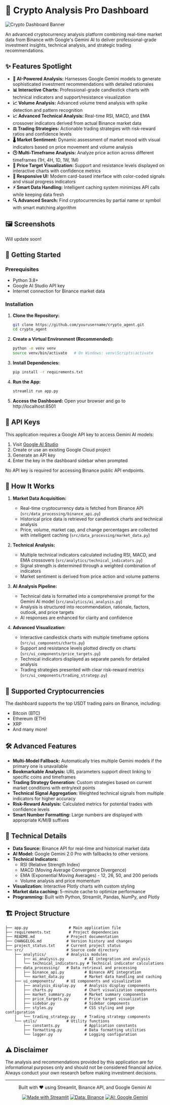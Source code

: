 # 🚀 Crypto Analysis Pro Dashboard

![Crypto Dashboard Banner](https://img.shields.io/badge/Crypto-Analysis-blueviolet?style=for-the-badge&logo=bitcoin)

An advanced cryptocurrency analysis platform combining real-time market data from Binance with Google's Gemini AI to deliver professional-grade investment insights, technical analysis, and strategic trading recommendations.

## ✨ Features Spotlight

- **🧠 AI-Powered Analysis:** Harnesses Google Gemini models to generate sophisticated investment recommendations with detailed rationales
- **📊 Interactive Charts:** Professional-grade candlestick charts with technical indicators and support/resistance visualization
- **📈 Volume Analysis:** Advanced volume trend analysis with spike detection and pattern recognition
- **📈 Advanced Technical Analysis:** Real-time RSI, MACD, and EMA crossover indicators derived from actual Binance market data
- **⚖️ Trading Strategies:** Actionable trading strategies with risk-reward ratios and confidence levels
- **🌡️ Market Sentiment:** Dynamic assessment of market mood with visual indicators based on price movement and volume analysis
- **🕒 Multi-Timeframe Analysis:** Analyze price action across different timeframes (1H, 4H, 1D, 1W, 1M)
- **🎯 Price Target Visualization:** Support and resistance levels displayed on interactive charts with confidence metrics
- **📱 Responsive UI:** Modern card-based interface with color-coded signals and visual progress indicators
- **⚡ Smart Data Handling:** Intelligent caching system minimizes API calls while keeping data fresh
- **🔍 Advanced Search:** Find cryptocurrencies by partial name or symbol with smart matching algorithm

## 🖼️ Screenshots

Will update soon!

## 🚀 Getting Started

### Prerequisites

- Python 3.8+
- Google AI Studio API key
- Internet connection for Binance market data

### Installation

1. **Clone the Repository:**
   ```bash
   git clone https://github.com/yourusername/crypto_agent.git
   cd crypto_agent
   ```

2. **Create a Virtual Environment (Recommended):**
   ```bash
   python -m venv venv
   source venv/bin/activate   # On Windows: venv\Scripts\activate
   ```

3. **Install Dependencies:**
   ```bash
   pip install -r requirements.txt
   ```

4. **Run the App:**
   ```bash
   streamlit run app.py
   ```

5. **Access the Dashboard:**
   Open your browser and go to http://localhost:8501

## 🔑 API Keys

This application requires a Google API key to access Gemini AI models:

1. Visit [Google AI Studio](https://aistudio.google.com/app/apikey)
2. Create or use an existing Google Cloud project
3. Generate an API key
4. Enter the key in the dashboard sidebar when prompted

No API key is required for accessing Binance public API endpoints.

## 🧩 How It Works

1. **Market Data Acquisition:**
   - Real-time cryptocurrency data is fetched from Binance API (`src/data_processing/binance_api.py`)
   - Historical price data is retrieved for candlestick charts and technical analysis
   - Price, volume, market cap, and change percentages are collected with intelligent caching (`src/data_processing/market_data.py`)

2. **Technical Analysis:**
   - Multiple technical indicators calculated including RSI, MACD, and EMA crossovers (`src/analytics/technical_indicators.py`)
   - Signal strength is determined through a weighted combination of indicators
   - Market sentiment is derived from price action and volume patterns

3. **AI Analysis Pipeline:**
   - Technical data is formatted into a comprehensive prompt for the Gemini AI model (`src/analytics/ai_analysis.py`)
   - Analysis is structured into recommendation, rationale, factors, outlook, and price targets
   - AI responses are enhanced for clarity and confidence

4. **Advanced Visualization:**
   - Interactive candlestick charts with multiple timeframe options (`src/ui_components/charts.py`)
   - Support and resistance levels plotted directly on charts (`src/ui_components/price_targets.py`)
   - Technical indicators displayed as separate panels for detailed analysis
   - Trading strategies presented with clear risk-reward metrics (`src/ui_components/trading_strategy.py`)

## 🔎 Supported Cryptocurrencies

The dashboard supports the top USDT trading pairs on Binance, including:
- Bitcoin (BTC)
- Ethereum (ETH)
- XRP
- And many more!

## 🛠️ Advanced Features

- **Multi-Model Fallback:** Automatically tries multiple Gemini models if the primary one is unavailable
- **Bookmarkable Analysis:** URL parameters support direct linking to specific coins and timeframes
- **Trading Strategy Generation:** Custom strategies based on current market conditions with entry/exit points
- **Technical Signal Aggregation:** Weighted technical signals from multiple indicators for higher accuracy
- **Risk-Reward Analysis:** Calculated metrics for potential trades with confidence levels
- **Smart Number Formatting:** Large numbers are displayed with appropriate K/M/B suffixes

## 📝 Technical Details

- **Data Source:** Binance API for real-time and historical market data
- **AI Model:** Google Gemini 2.0 Pro with fallbacks to other versions
- **Technical Indicators:**
  - RSI (Relative Strength Index)
  - MACD (Moving Average Convergence Divergence)
  - EMA (Exponential Moving Averages) - 12, 26, 50, and 200 periods
  - Volume analysis and price momentum
- **Visualization:** Interactive Plotly charts with custom styling
- **Market data caching:** 5-minute cache to optimize performance
- **Programming:** Built with Python, Streamlit, Pandas, NumPy, and Plotly

## 🏗️ Project Structure

```
├── app.py                  # Main application file
├── requirements.txt        # Project dependencies
├── README.md              # Project documentation
├── CHANGELOG.md           # Version history and changes
├── project_status.txt     # Current project status
└── src/                   # Source code directory
    ├── analytics/         # Analysis modules
    │   ├── ai_analysis.py         # AI integration and analysis
    │   └── technical_indicators.py # Technical indicator calculations
    ├── data_processing/   # Data retrieval and processing
    │   ├── binance_api.py         # Binance API integration
    │   └── market_data.py         # Market data handling and caching
    ├── ui_components/     # UI components and visualization
    │   ├── analysis_display.py    # Analysis display components
    │   ├── charts.py              # Chart visualization components
    │   ├── market_summary.py      # Market summary components
    │   ├── price_targets.py       # Price target visualization
    │   ├── sidebar.py             # Sidebar components
    │   ├── styles.py              # CSS styling and page configuration
    │   └── trading_strategy.py    # Trading strategy components
    └── utils/             # Utility functions
        ├── constants.py           # Application constants
        ├── formatting.py          # Data formatting utilities
        └── logger.py              # Logging configuration
```

## ⚠️ Disclaimer

The analysis and recommendations provided by this application are for informational purposes only and should not be considered financial advice. Always conduct your own research before making investment decisions.

---

<p align="center">Built with ❤️ using Streamlit, Binance API, and Google Gemini AI</p>
<p align="center">
  <a href="https://streamlit.io/"><img src="https://img.shields.io/badge/Made%20with-Streamlit-FF4B4B?style=flat-square&logo=streamlit&logoColor=white" alt="Made with Streamlit"></a>
  <a href="https://binance.com/"><img src="https://img.shields.io/badge/Data-Binance-F0B90B?style=flat-square&logo=binance&logoColor=black" alt="Data: Binance"></a>
  <a href="https://ai.google.dev/"><img src="https://img.shields.io/badge/AI-Google%20Gemini-blue?style=flat-square&logo=google&logoColor=white" alt="AI: Google Gemini"></a>
</p>